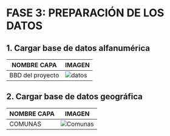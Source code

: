 
# FASE 3: PREPARACIÓN DE LOS DATOS
## 1. Cargar base de datos alfanumérica
|NOMBRE CAPA|IMAGEN|
|-----|-----|
|BBD del proyecto|![datos](https://user-images.githubusercontent.com/45660997/68535880-54cbe080-0317-11ea-9b13-2053b12d17da.PNG)|

## 2. Cargar base de datos geográfica
|NOMBRE CAPA|IMAGEN|
|-----|-----|
|COMUNAS|![Comunas](https://user-images.githubusercontent.com/45660997/68536108-8cd52280-031b-11ea-8e66-e3eb9d817957.PNG)|
